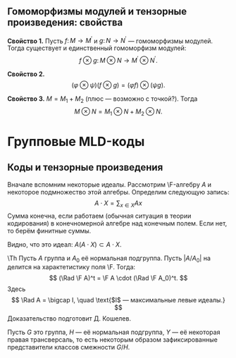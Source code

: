 ## Гомоморфизмы модулей и тензорные произведения: свойства

**Свойство 1.**
Пусть $f\colon M \to M^\prime$ и $g\colon N \to N^\prime$ — гомоморфизмы модулей.
Тогда существует и единственный гомоморфизм модулей: 
$$
    f \otimes g \colon M \otimes N \to M^\prime \otimes N^\prime. 
$$

**Свойство 2.**
$$
    (\varphi \otimes \psi)(f \otimes g) = (\varphi f) \otimes (\psi g).
$$

**Свойство 3.** $M = M_1 + M_2$ (плюс — возможно с точкой?). Тогда
$$
    M \otimes N = M_1 \otimes N + M_2 \otimes N.
$$

# Групповые MLD-коды

## Коды и тензорные произведения

Вначале вспомним некоторые идеалы. Рассмотрим \F-алгебру $A$ и некоторое
подмножество этой алгебры. Определим следующую запись:
$$
    A\cdot X = \sum_{x \in X} Ax
$$
Сумма конечна, если работаем (обычная ситуация в теории кодирования) в
конечномерной алгебре над конечным полем. Если нет, то берём финитные суммы.

Видно, что это идеал: $A(A\cdot X) \subset A\cdot X$.

\Th Пусть $A$ группа и $A_0$ её нормальная подгруппа. Пусть $|A/A_0|$ на делится
на характетистику поля \F. Тогда:
$$
    (\Rad \F A)^t = \F A \cdot (\Rad \F A_0)^t.
$$
Здесь
$$
    \Rad A = \bigcap I, \quad \text{$I$ — максимальные левые идеалы.}
$$
Доказательство подготовит Д. Кошелев.

Пусть $G$ это группа, $H$ — её нормальная подгруппа, $Y$ — её некоторая правая
трансверсаль, то есть некоторым образом зафиксированные представители классов 
смежности $G/H$.

